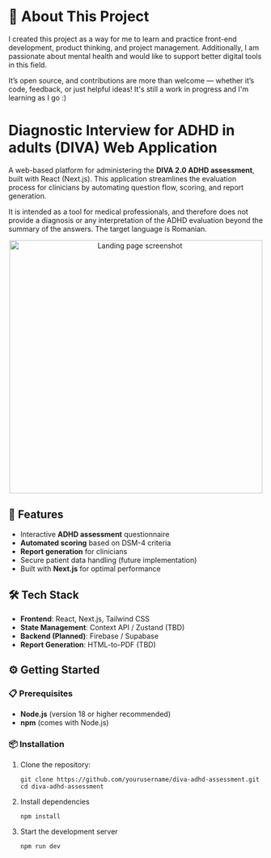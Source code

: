 # 💖 About This Project

I created this project as a way for me to learn and practice front-end development, product thinking, and project management. Additionally, I am passionate about mental health and would like to support better digital tools in this field.

It’s open source, and contributions are more than welcome — whether it’s code, feedback, or just helpful ideas! It's still a work in progress and I'm learning as I go :)

# Diagnostic Interview for ADHD in adults (DIVA) Web Application

A web-based platform for administering the **DIVA 2.0 ADHD assessment**, built with React (Next.js). This application streamlines the evaluation process for clinicians by automating question flow, scoring, and report generation.

It is intended as a tool for medical professionals, and therefore does not provide a diagnosis or any interpretation of the ADHD evaluation beyond the summary of the answers. The target language is Romanian.

<p align="center">
  <img src="./assets/screenshot.png" alt="Landing page screenshot" width="500" />
</p>

## 🚀 Features

- Interactive **ADHD assessment** questionnaire
- **Automated scoring** based on DSM-4 criteria
- **Report generation** for clinicians
- Secure patient data handling (future implementation)
- Built with **Next.js** for optimal performance

## 🛠️ Tech Stack

- **Frontend**: React, Next.js, Tailwind CSS
- **State Management**: Context API / Zustand (TBD)
- **Backend (Planned)**: Firebase / Supabase
- **Report Generation**: HTML-to-PDF (TBD)

## ⚙️ Getting Started

### 📋 Prerequisites

- **Node.js** (version 18 or higher recommended)
- **npm** (comes with Node.js)

### 📦 Installation

1. Clone the repository:
   ```
   git clone https://github.com/yourusername/diva-adhd-assessment.git
   cd diva-adhd-assessment
   ```
2. Install dependencies

   ```
   npm install
   ```

3. Start the development server
   ```
   npm run dev
   ```
